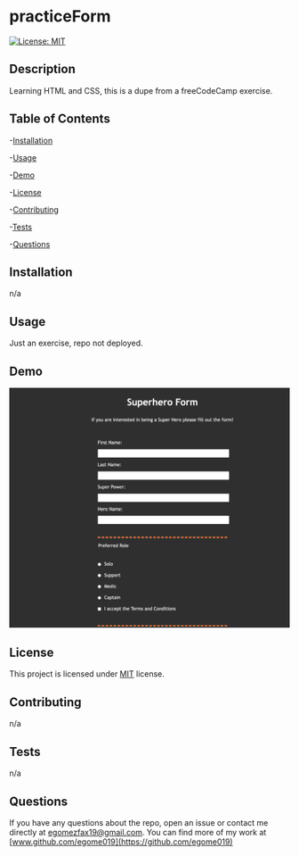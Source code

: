 # practiceForm

[![License: MIT](https://img.shields.io/badge/License-MIT-orange.svg)](https://opensource.org/licenses/MIT)

## Description

Learning HTML and CSS, this is a dupe from a freeCodeCamp exercise.

## Table of Contents

-[Installation](#installation)

-[Usage](#Usage)

-[Demo](#demo)

-[License](#license)

-[Contributing](#contributing)

-[Tests](#tests)

-[Questions](#questions)

## Installation

n/a

## Usage

Just an exercise, repo not deployed.

## Demo

![](assets/practiceForm.png)

## License

This project is licensed under [MIT](https://opensource.org/licenses/MIT) license.

## Contributing

n/a

## Tests

n/a

## Questions

If you have any questions about the repo, open an issue or contact me directly at egomezfax19@gmail.com. You can find more of my work at [www.github.com/egome019](https://github.com/egome019)
